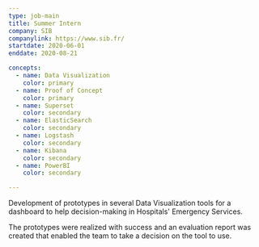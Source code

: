 ```yaml
---
type: job-main
title: Summer Intern
company: SIB
companylink: https://www.sib.fr/
startdate: 2020-06-01
enddate: 2020-08-21

concepts:
  - name: Data Visualization
    color: primary
  - name: Proof of Concept
    color: primary
  - name: Superset
    color: secondary
  - name: ElasticSearch
    color: secondary
  - name: Logstash
    color: secondary
  - name: Kibana
    color: secondary
  - name: PowerBI
    color: secondary

---
```

Development of prototypes in several Data Visualization tools for a dashboard to help decision-making in Hospitals' Emergency Services.

The prototypes were realized with success and an evaluation report was created that enabled the team to take a decision on the tool to use.